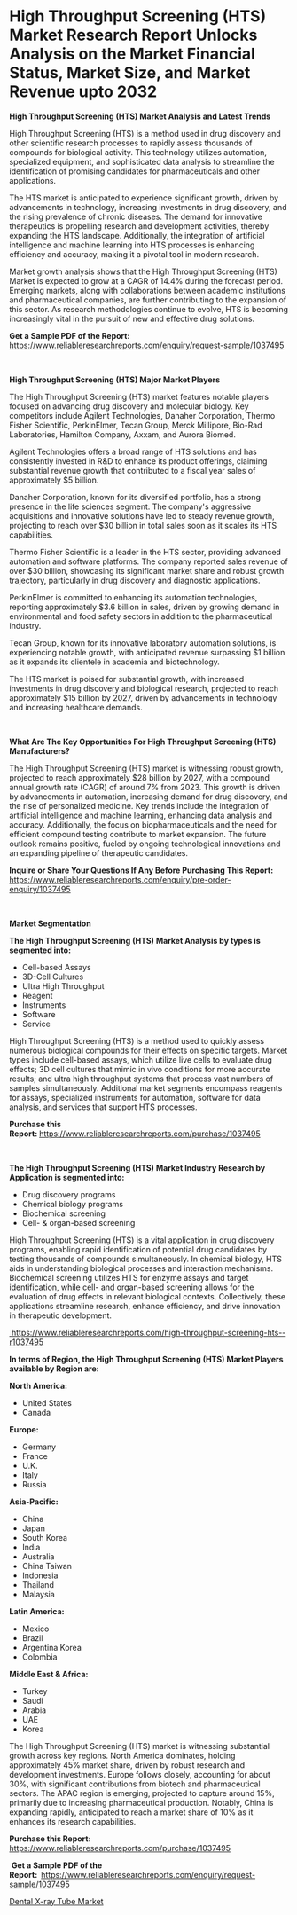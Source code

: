 <p><h1>High Throughput Screening (HTS) Market Research Report Unlocks Analysis on the Market Financial Status, Market Size, and Market Revenue upto 2032</h1></p><p><strong>High Throughput Screening (HTS) Market Analysis and Latest Trends</strong></p>
<p><p>High Throughput Screening (HTS) is a method used in drug discovery and other scientific research processes to rapidly assess thousands of compounds for biological activity. This technology utilizes automation, specialized equipment, and sophisticated data analysis to streamline the identification of promising candidates for pharmaceuticals and other applications. </p><p>The HTS market is anticipated to experience significant growth, driven by advancements in technology, increasing investments in drug discovery, and the rising prevalence of chronic diseases. The demand for innovative therapeutics is propelling research and development activities, thereby expanding the HTS landscape. Additionally, the integration of artificial intelligence and machine learning into HTS processes is enhancing efficiency and accuracy, making it a pivotal tool in modern research.</p><p>Market growth analysis shows that the High Throughput Screening (HTS) Market is expected to grow at a CAGR of 14.4% during the forecast period. Emerging markets, along with collaborations between academic institutions and pharmaceutical companies, are further contributing to the expansion of this sector. As research methodologies continue to evolve, HTS is becoming increasingly vital in the pursuit of new and effective drug solutions.</p></p>
<p><strong>Get a Sample PDF of the Report:&nbsp;</strong> <a href="https://www.reliableresearchreports.com/enquiry/request-sample/1037495?utm_campaign=3012&utm_medium=2&utm_source=Github&utm_content=ia&utm_term=21032025&utm_id=high-throughput-screening-hts">https://www.reliableresearchreports.com/enquiry/request-sample/1037495</a></p>
<p>&nbsp;</p>
<p><strong>High Throughput Screening (HTS) Major Market Players</strong></p>
<p><p>The High Throughput Screening (HTS) market features notable players focused on advancing drug discovery and molecular biology. Key competitors include Agilent Technologies, Danaher Corporation, Thermo Fisher Scientific, PerkinElmer, Tecan Group, Merck Millipore, Bio-Rad Laboratories, Hamilton Company, Axxam, and Aurora Biomed. </p><p>Agilent Technologies offers a broad range of HTS solutions and has consistently invested in R&D to enhance its product offerings, claiming substantial revenue growth that contributed to a fiscal year sales of approximately $5 billion.  </p><p>Danaher Corporation, known for its diversified portfolio, has a strong presence in the life sciences segment. The company's aggressive acquisitions and innovative solutions have led to steady revenue growth, projecting to reach over $30 billion in total sales soon as it scales its HTS capabilities.</p><p>Thermo Fisher Scientific is a leader in the HTS sector, providing advanced automation and software platforms. The company reported sales revenue of over $30 billion, showcasing its significant market share and robust growth trajectory, particularly in drug discovery and diagnostic applications.</p><p>PerkinElmer is committed to enhancing its automation technologies, reporting approximately $3.6 billion in sales, driven by growing demand in environmental and food safety sectors in addition to the pharmaceutical industry. </p><p>Tecan Group, known for its innovative laboratory automation solutions, is experiencing notable growth, with anticipated revenue surpassing $1 billion as it expands its clientele in academia and biotechnology.</p><p>The HTS market is poised for substantial growth, with increased investments in drug discovery and biological research, projected to reach approximately $15 billion by 2027, driven by advancements in technology and increasing healthcare demands.</p></p>
<p>&nbsp;</p>
<p><strong>What Are The Key Opportunities For High Throughput Screening (HTS) Manufacturers?</strong></p>
<p><p>The High Throughput Screening (HTS) market is witnessing robust growth, projected to reach approximately $28 billion by 2027, with a compound annual growth rate (CAGR) of around 7% from 2023. This growth is driven by advancements in automation, increasing demand for drug discovery, and the rise of personalized medicine. Key trends include the integration of artificial intelligence and machine learning, enhancing data analysis and accuracy. Additionally, the focus on biopharmaceuticals and the need for efficient compound testing contribute to market expansion. The future outlook remains positive, fueled by ongoing technological innovations and an expanding pipeline of therapeutic candidates.</p></p>
<p><strong>Inquire or Share Your Questions If Any Before Purchasing This Report:</strong> <a href="https://www.reliableresearchreports.com/enquiry/pre-order-enquiry/1037495?utm_campaign=3012&utm_medium=2&utm_source=Github&utm_content=ia&utm_term=21032025&utm_id=high-throughput-screening-hts">https://www.reliableresearchreports.com/enquiry/pre-order-enquiry/1037495</a></p>
<p>&nbsp;</p>
<p><strong>Market Segmentation</strong></p>
<p><strong>The High Throughput Screening (HTS) Market Analysis by types is segmented into:</strong></p>
<p><ul><li>Cell-based Assays</li><li>3D-Cell Cultures</li><li>Ultra High Throughput</li><li>Reagent</li><li>Instruments</li><li>Software</li><li>Service</li></ul></p>
<p><p>High Throughput Screening (HTS) is a method used to quickly assess numerous biological compounds for their effects on specific targets. Market types include cell-based assays, which utilize live cells to evaluate drug effects; 3D cell cultures that mimic in vivo conditions for more accurate results; and ultra high throughput systems that process vast numbers of samples simultaneously. Additional market segments encompass reagents for assays, specialized instruments for automation, software for data analysis, and services that support HTS processes.</p></p>
<p><strong>Purchase this Report:&nbsp;</strong><a href="https://www.reliableresearchreports.com/purchase/1037495?utm_campaign=3012&utm_medium=2&utm_source=Github&utm_content=ia&utm_term=21032025&utm_id=high-throughput-screening-hts">https://www.reliableresearchreports.com/purchase/1037495</a></p>
<p>&nbsp;</p>
<p><strong>The High Throughput Screening (HTS) Market Industry Research by Application is segmented into:</strong></p>
<p><ul><li>Drug discovery programs</li><li>Chemical biology programs</li><li>Biochemical screening</li><li>Cell- & organ-based screening</li></ul></p>
<p><p>High Throughput Screening (HTS) is a vital application in drug discovery programs, enabling rapid identification of potential drug candidates by testing thousands of compounds simultaneously. In chemical biology, HTS aids in understanding biological processes and interaction mechanisms. Biochemical screening utilizes HTS for enzyme assays and target identification, while cell- and organ-based screening allows for the evaluation of drug effects in relevant biological contexts. Collectively, these applications streamline research, enhance efficiency, and drive innovation in therapeutic development.</p></p>
<p><a href="https://www.reliableresearchreports.com/high-throughput-screening-hts--r1037495?utm_campaign=3012&utm_medium=2&utm_source=Github&utm_content=ia&utm_term=21032025&utm_id=high-throughput-screening-hts">&nbsp;https://www.reliableresearchreports.com/high-throughput-screening-hts--r1037495</a></p>
<p><strong>In terms of Region, the High Throughput Screening (HTS) Market Players available by Region are:</strong></p>
<p>
    <p> <strong> North America: </strong>
        <ul>
            <li>United States</li>
            <li>Canada</li>
        </ul>
        </p> 
    <p> <strong> Europe: </strong>
        <ul>
            <li>Germany</li>
            <li>France</li>
            <li>U.K.</li>
            <li>Italy</li>
            <li>Russia</li>
        </ul>
        </p> 
    <p> <strong> Asia-Pacific: </strong>
        <ul>
            <li>China</li>
            <li>Japan</li>
            <li>South Korea</li>
            <li>India</li>
            <li>Australia</li>
            <li>China Taiwan</li>
            <li>Indonesia</li>
            <li>Thailand</li>
            <li>Malaysia</li>
        </ul>
        </p> 
    <p> <strong> Latin America: </strong>
        <ul>
            <li>Mexico</li>
            <li>Brazil</li>
            <li>Argentina Korea</li>
            <li>Colombia</li>
        </ul>
        </p> 
    <p> <strong> Middle East & Africa: </strong>
        <ul>
            <li>Turkey</li>
            <li>Saudi</li>
            <li>Arabia</li>
            <li>UAE</li>
            <li>Korea</li>
        </ul>
    </p>
    </p>
<p><p>The High Throughput Screening (HTS) market is witnessing substantial growth across key regions. North America dominates, holding approximately 45% market share, driven by robust research and development investments. Europe follows closely, accounting for about 30%, with significant contributions from biotech and pharmaceutical sectors. The APAC region is emerging, projected to capture around 15%, primarily due to increasing pharmaceutical production. Notably, China is expanding rapidly, anticipated to reach a market share of 10% as it enhances its research capabilities.</p></p>
<p><strong>Purchase this Report: </strong><a href="https://www.reliableresearchreports.com/purchase/1037495?utm_campaign=3012&utm_medium=2&utm_source=Github&utm_content=ia&utm_term=21032025&utm_id=high-throughput-screening-hts">https://www.reliableresearchreports.com/purchase/1037495</a></p>
<p>&nbsp;<strong>Get a Sample PDF of the Report:&nbsp;&nbsp;</strong><a href="https://www.reliableresearchreports.com/enquiry/request-sample/1037495?utm_campaign=3012&utm_medium=2&utm_source=Github&utm_content=ia&utm_term=21032025&utm_id=high-throughput-screening-hts">https://www.reliableresearchreports.com/enquiry/request-sample/1037495</a></p>
<p><strong></strong></p>
<p><p><a href="https://github.com/beroxiluwaya/Market-Research-Report-List-1/blob/main/dental-x-ray-tube-market.md?utm_campaign=3012&utm_medium=2&utm_source=Github&utm_content=ia&utm_term=21032025&utm_id=high-throughput-screening-hts">Dental X-ray Tube Market</a></p></p>